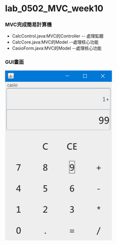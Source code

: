 # lab_0502_MVC_week10
### MVC完成簡易計算機


* CalcControl.java:MVC的Controller -- 處理監聽
* CalcCore.java:MVC的Model --處理核心功能
* CasioForm.java:MVC的Model --處理核心功能



### GUI畫面

![image](https://github.com/LouisJhuang/lab_0502_MVC_week10/blob/master/MVC_CalcControl.png)

